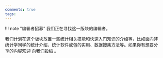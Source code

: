 ```yaml
---
comments: true
tags: 
---
```


!!! note "编辑者招募"
    我们正在寻找这一版块的编辑者。

我们计划在这个版块放置一些统计相关技能和快速入门知识的介绍等，比如面向非统计学同学的统计介绍、统计软件或包的实用、数据搜集方法等。如果你有想要分享的内容欢迎 [向我们投稿](../main/join.md) 。